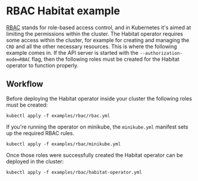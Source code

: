 # RBAC Habitat example

[RBAC](https://kubernetes.io/docs/admin/authorization/rbac/) stands for role-based access control, and in Kubernetes it's aimed at limiting the permissions within the cluster. The Habitat operator requires some access within the cluster, for example for creating and managing the `CRD` and all the other necessary resources. This is where the following example comes in. If the API server is started with the `--authorization-mode=RBAC` flag, then the following roles must be created for the Habitat operator to function properly.

## Workflow

Before deploying the Habitat operator inside your cluster the following roles must be created:

    kubectl apply -f examples/rbac/rbac.yml


If you're running the operator on minikube, the `minikube.yml` manifest sets up
the required RBAC rules.

    kubectl apply -f examples/rbac/minikube.yml

Once those roles were successfully created the Habitat operator can be deployed in the cluster:

    kubectl apply -f examples/rbac/habitat-operator.yml

